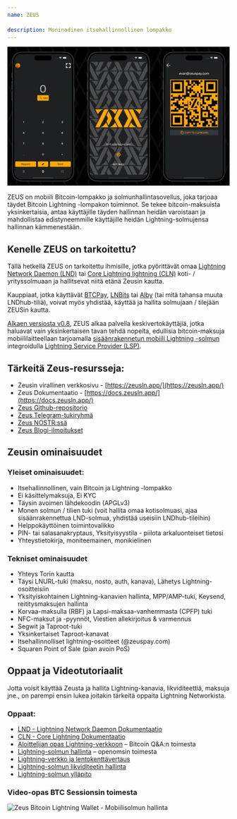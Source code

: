 ```yaml
---
name: ZEUS

description: Moninodinen itsehallinnollinen lompakko
---
```


![Zeus](assets/zeus_intro.webp)

ZEUS on mobiili Bitcoin-lompakko ja solmunhallintasovellus, joka tarjoaa täydet Bitcoin Lightning -lompakon toiminnot. Se tekee bitcoin-maksuista yksinkertaisia, antaa käyttäjille täyden hallinnan heidän varoistaan ja mahdollistaa edistyneemmille käyttäjille heidän Lightning-solmujensa hallinnan kämmenestään.

## Kenelle ZEUS on tarkoitettu?
Tällä hetkellä ZEUS on tarkoitettu ihmisille, jotka pyörittävät omaa [Lightning Network Daemon (LND)](https://lightning.engineering/) tai [Core Lightning lightning (CLN)](https://blockstream.com/lightning/) koti- / yrityssolmuaan ja hallitsevat niitä etänä Zeusin kautta.

Kauppiaat, jotka käyttävät [BTCPay](https://btcpayserver.org/), [LNBits](https://lnbits.com/) tai [Alby](https://getalby.com/) (tai mitä tahansa muuta LNDhub-tiliä), voivat myös yhdistää, käyttää ja hallita solmujaan / tilejään ZEUSin kautta.

[Alkaen versiosta v0.8](https://blog.zeusln.com/zeus-v0-8-0-open-beta/), ZEUS alkaa palvella keskivertokäyttäjiä, jotka haluavat vain yksinkertaisen tavan tehdä nopeita, edullisia bitcoin-maksuja mobiililaitteellaan tarjoamalla [sisäänrakennetun mobiili Lightning -solmun](https://docs.zeusln.app/category/embedded-node) integroidulla [Lightning Service Provider (LSP)](https://docs.zeusln.app/lsp/intro).

## Tärkeitä Zeus-resursseja:
- Zeusin virallinen verkkosivu - [https://zeusln.app/](https://zeusln.app/)
- Zeus Dokumentaatio - [https://docs.zeusln.app/](https://docs.zeusln.app/)
- [Zeus Github-repositorio](https://github.com/ZeusLN/zeus)
- [Zeus Telegram-tukiryhmä](https://t.me/ZeusLN)
- [Zeus NOSTR:ssä](https://iris.to/zeus@zeusln.app)
- [Zeus Blogi-ilmoitukset](https://blog.zeusln.com)

## Zeusin ominaisuudet
### Yleiset ominaisuudet:
- Itsehallinnollinen, vain Bitcoin ja Lightning -lompakko
- Ei käsittelymaksuja, Ei KYC
- Täysin avoimen lähdekoodin (APGLv3)
- Monen solmun / tilien tuki (voit hallita omaa kotisolmuasi, ajaa sisäänrakennettua LND-solmua, yhdistää useisiin LNDhub-tileihin)
- Helppokäyttöinen toimintovalikko
- PIN- tai salasanakryptaus, Yksityisyystila - piilota arkaluonteiset tietosi
- Yhteystietokirja, moniteemainen, monikielinen

### Tekniset ominaisuudet
- Yhteys Torin kautta
- Täysi LNURL-tuki (maksu, nosto, auth, kanava), Lähetys Lightning-osoitteisiin
- Yksityiskohtainen Lightning-kanavien hallinta, MPP/AMP-tuki, Keysend, reititysmaksujen hallinta
- Korvaa-maksulla (RBF) ja Lapsi-maksaa-vanhemmasta (CPFP) tuki
- NFC-maksut ja -pyynnöt, Viestien allekirjoitus & varmennus
- Segwit ja Taproot-tuki
- Yksinkertaiset Taproot-kanavat
- Itsehallinnolliset lightning-osoitteet (@zeuspay.com)
- Squaren Point of Sale (pian avoin PoS)

## Oppaat ja Videotutoriaalit
Jotta voisit käyttää Zeusta ja hallita Lightning-kanavia, likviditeettiä, maksuja jne., on parempi ensin lukea joitakin tärkeitä oppaita Lightning Networkista.

### Oppaat:
- [LND - Lightning Network Daemon Dokumentaatio](https://docs.lightning.engineering/)
- [CLN - Core Lightning Dokumentaatio](https://lightning.readthedocs.io/index.html)
- [Aloittelijan opas Lightning-verkkoon](https://bitcoiner.guide/lightning/) – Bitcoin Q&A:n toimesta
- [Lightning-solmun hallinta](https://www.lightningnode.info/) – openomsin toimesta
- [Lightning-verkko ja lentokenttävertaus](https://darthcoin.substack.com/p/the-lightning-network-and-the-airport)
- [Lightning-solmun likviditeetin hallinta](https://darthcoin.substack.com/p/managing-lightning-node-liquidity)
- [Lightning-solmun ylläpito](https://darthcoin.substack.com/p/lightning-node-maintenance)

### Video-opas BTC Sessionsin toimesta

![Zeus Bitcoin Lightning Wallet - Mobiilisolmun hallinta](https://youtu.be/hmmehTnV3ys)